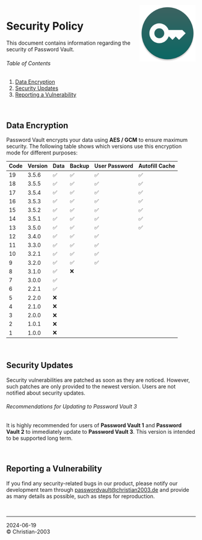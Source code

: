 <img src="docs/img/icon.png" height="150" align="right">

# Security Policy
This document contains information regarding the security of Password Vault.

###### Table of Contents
1. [Data Encryption](#data-encryption)
2. [Security Updates](#security-updates)
3. [Reporting a Vulnerability](#reporting-a-vulnerability)

<br/>

## Data Encryption
Password Vault encrypts your data using **AES / GCM** to ensure maximum security. The following table shows which versions use this encryption mode for different purposes:

Code | Version | Data | Backup | User Password | Autofill Cache
--- | --- | --- | --- | --- | ---
19 | 3.5.6 | :white_check_mark: | :white_check_mark: | :white_check_mark: | :white_check_mark:
18 | 3.5.5 | :white_check_mark: | :white_check_mark: | :white_check_mark: | :white_check_mark:
17 | 3.5.4 | :white_check_mark: | :white_check_mark: | :white_check_mark: | :white_check_mark:
16 | 3.5.3 | :white_check_mark: | :white_check_mark: | :white_check_mark: | :white_check_mark:
15 | 3.5.2 | :white_check_mark: | :white_check_mark: | :white_check_mark: | :white_check_mark:
14 | 3.5.1 | :white_check_mark: | :white_check_mark: | :white_check_mark: | :white_check_mark:
13 | 3.5.0 | :white_check_mark: | :white_check_mark: | :white_check_mark: | :white_check_mark:
12 | 3.4.0 | :white_check_mark: | :white_check_mark: | :white_check_mark: |
11 | 3.3.0 | :white_check_mark: | :white_check_mark: | :white_check_mark: |
10 | 3.2.1 | :white_check_mark: | :white_check_mark: | :white_check_mark: |
9 | 3.2.0 | :white_check_mark: | :white_check_mark: | :white_check_mark: |
8 | 3.1.0 | :white_check_mark: | :x: | |
7 | 3.0.0 | :white_check_mark: | | |
6 | 2.2.1 | :white_check_mark: | | |
5 | 2.2.0 | :x: | | |
4 | 2.1.0 | :x: | | |
3 | 2.0.0 | :x: | | |
2 | 1.0.1 | :x: | | |
1 | 1.0.0 | :x: | | |

<br/>

## Security Updates
Security vulnerabilities are patched as soon as they are noticed. However, such patches are only provided to the newest version. Users are not notified about security updates.

###### Recommendations for Updating to Password Vault 3
It is highly recommended for users of **Password Vault 1** and **Password Vault 2** to immediately update to **Password Vault 3**. This version is intended to be supported long term.

<br/>

## Reporting a Vulnerability
If you find any security-related bugs in our product, please notify our development team through [passwordvault@christian2003.de](mailto:passwordvault@christian2003.de) and provide as many details as possible, such as steps for reproduction.

<br/>

***
2024-06-19  
&copy; Christian-2003  
